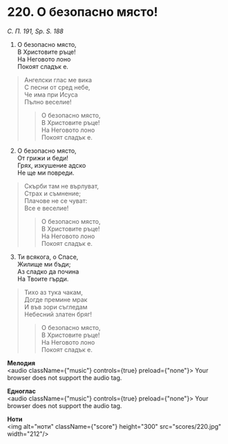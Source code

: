 # 220. О безопасно място!

_С. П. 191, Sp. S. 188_

1. О безопасно място,  
В Христовите ръце!  
На Неговото лоно  
Покоят сладък е.  

> Ангелски глас ме вика  
> С песни от сред небе,  
> Че има при Исуса  
> Пълно веселие!  
> > О безопасно място,  
> > В Христовите ръце!  
> > На Неговото лоно  
> > Покоят сладък е.  

2. О безопасно място,  
От грижи и беди!  
Грях, изкушение адско  
Не ще ми повреди.  

> Скърби там не върлуват,  
> Страх и съмнение;  
> Плачове не се чуват:  
> Все е веселие!  
> > О безопасно място,  
> > В Христовите ръце!  
> > На Неговото лоно  
> > Покоят сладък е.  

3. Ти всякога, о Спасе,  
Жилище ми бъди;  
Аз сладко да почина  
На Твоите гърди.  

> Тихо аз тука чакам,  
> Догде премине мрак  
> И във зори съгледам  
> Небесний златен бряг!  
> > О безопасно място,  
> > В Христовите ръце!  
> > На Неговото лоно  
> > Покоят сладък е.

**Мелодия**  
<audio className={"music"} controls={true} preload={"none"}>
    <source src="mp3/220.mp3" type="audio/mpeg"/>
    Your browser does not support the audio tag.
</audio>

**Едноглас**  
<audio className={"music"} controls={true} preload={"none"}>
    <source src="transp/220.mp3" type="audio/mpeg"/>
    Your browser does not support the audio tag.
</audio>

**Ноти**  
<img alt="ноти" className={"score"} height="300" src="scores/220.jpg" width="212"/>
